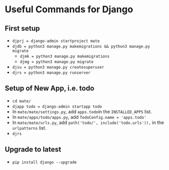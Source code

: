 # Useful Commands for Django

## First setup
- `djprj = django-admin startproject mate`
- `djdb = python3 manage.py makemigrations && python3 manage.py migrate`
    - `djmk = python3 manage.py makemigrations`
    - `djmg = python3 manage.py migrate`
- `djsu = python3 manage.py createsuperuser`
- `djrs = python3 manage.py runserver`

## Setup of New App, i.e. todo
- `cd mate/`
- `djapp todo = django-admin startapp todo`
- In `mate/mate/settings.py`, add `apps.todo`in the `INSTALLED_APPS` list.
- In `mate/apps/todo/apps.py`, add `TodoConfig.name = 'apps.todo'`
- In `mate/mate/urls.py`, add `path('todo/', include('todo.urls')),` in the `urlpatterns` list.
- `djrs`

## Upgrade to latest
- `pip install django --upgrade`